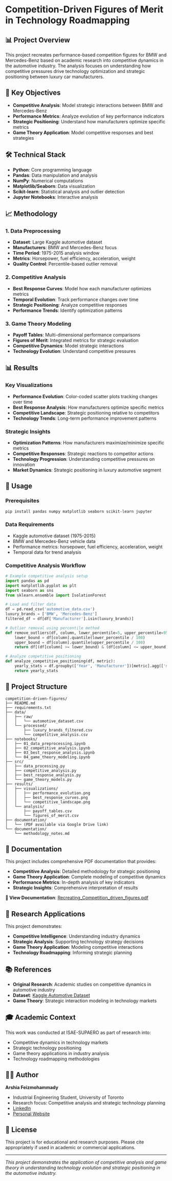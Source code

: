 # Competition-Driven Figures of Merit in Technology Roadmapping

## 📊 Project Overview

This project recreates performance-based competition figures for BMW and Mercedes-Benz based on academic research into competitive dynamics in the automotive industry. The analysis focuses on understanding how competitive pressures drive technology optimization and strategic positioning between luxury car manufacturers.

## 🎯 Key Objectives

- **Competitive Analysis**: Model strategic interactions between BMW and Mercedes-Benz
- **Performance Metrics**: Analyze evolution of key performance indicators
- **Strategic Positioning**: Understand how manufacturers optimize specific metrics
- **Game Theory Application**: Model competitive responses and best strategies

## 🛠️ Technical Stack

- **Python**: Core programming language
- **Pandas**: Data manipulation and analysis
- **NumPy**: Numerical computations
- **Matplotlib/Seaborn**: Data visualization
- **Scikit-learn**: Statistical analysis and outlier detection
- **Jupyter Notebooks**: Interactive analysis

## 📈 Methodology

### 1. Data Preprocessing
- **Dataset**: Large Kaggle automotive dataset
- **Manufacturers**: BMW and Mercedes-Benz focus
- **Time Period**: 1975-2015 analysis window
- **Metrics**: Horsepower, fuel efficiency, acceleration, weight
- **Quality Control**: Percentile-based outlier removal

### 2. Competitive Analysis
- **Best Response Curves**: Model how each manufacturer optimizes metrics
- **Temporal Evolution**: Track performance changes over time
- **Strategic Positioning**: Analyze competitive responses
- **Performance Trends**: Identify optimization patterns

### 3. Game Theory Modeling
- **Payoff Tables**: Multi-dimensional performance comparisons
- **Figures of Merit**: Integrated metrics for strategic evaluation
- **Competitive Dynamics**: Model strategic interactions
- **Technology Evolution**: Understand competitive pressures

## 📊 Results

### Key Visualizations
- **Performance Evolution**: Color-coded scatter plots tracking changes over time
- **Best Response Analysis**: How manufacturers optimize specific metrics
- **Competitive Landscape**: Strategic positioning relative to competitors
- **Technology Trends**: Long-term performance improvement patterns

### Strategic Insights
- **Optimization Patterns**: How manufacturers maximize/minimize specific metrics
- **Competitive Responses**: Strategic reactions to competitor actions
- **Technology Progression**: Understanding competitive pressures on innovation
- **Market Dynamics**: Strategic positioning in luxury automotive segment

## 🚀 Usage

### Prerequisites
```bash
pip install pandas numpy matplotlib seaborn scikit-learn jupyter
```

### Data Requirements
- Kaggle automotive dataset (1975-2015)
- BMW and Mercedes-Benz vehicle data
- Performance metrics: horsepower, fuel efficiency, acceleration, weight
- Temporal data for trend analysis

### Competitive Analysis Workflow
```python
# Example competitive analysis setup
import pandas as pd
import matplotlib.pyplot as plt
import seaborn as sns
from sklearn.ensemble import IsolationForest

# Load and filter data
df = pd.read_csv('automotive_data.csv')
luxury_brands = ['BMW', 'Mercedes-Benz']
filtered_df = df[df['Manufacturer'].isin(luxury_brands)]

# Outlier removal using percentile method
def remove_outliers(df, column, lower_percentile=5, upper_percentile=95):
    lower_bound = df[column].quantile(lower_percentile / 100)
    upper_bound = df[column].quantile(upper_percentile / 100)
    return df[(df[column] >= lower_bound) & (df[column] <= upper_bound)]

# Analyze competitive positioning
def analyze_competitive_positioning(df, metric):
    yearly_stats = df.groupby(['Year', 'Manufacturer'])[metric].agg(['mean', 'max', 'min'])
    return yearly_stats
```

## 📁 Project Structure

```
competition-driven-figures/
├── README.md
├── requirements.txt
├── data/
│   ├── raw/
│   │   └── automotive_dataset.csv
│   └── processed/
│       ├── luxury_brands_filtered.csv
│       └── competitive_analysis.csv
├── notebooks/
│   ├── 01_data_preprocessing.ipynb
│   ├── 02_competitive_analysis.ipynb
│   ├── 03_best_response_analysis.ipynb
│   └── 04_game_theory_modeling.ipynb
├── src/
│   ├── data_processing.py
│   ├── competitive_analysis.py
│   ├── best_response_analysis.py
│   └── game_theory_models.py
├── results/
│   ├── visualizations/
│   │   ├── performance_evolution.png
│   │   ├── best_response_curves.png
│   │   └── competitive_landscape.png
│   └── analysis/
│       ├── payoff_tables.csv
│       └── figures_of_merit.csv
├── documentation/
│   └── (PDF available via Google Drive link)
└── documentation/
    └── methodology_notes.md
```

## 📄 Documentation

This project includes comprehensive PDF documentation that provides:
- **Competitive Analysis**: Detailed methodology for strategic positioning
- **Game Theory Application**: Complete modeling of competitive dynamics
- **Performance Metrics**: In-depth analysis of key indicators
- **Strategic Insights**: Comprehensive interpretation of results

**📖 View Documentation**: [Recreating_Competition_driven_figures.pdf](https://drive.google.com/file/d/1oD91m2wcz8SscpBb8LsGMIxGsNeQ2J45/view?usp=share_link)

## 🔬 Research Applications

This project demonstrates:
- **Competitive Intelligence**: Understanding industry dynamics
- **Strategic Analysis**: Supporting technology strategy decisions
- **Game Theory Application**: Modeling competitive interactions
- **Technology Roadmapping**: Informing strategic planning

## 📚 References

- **Original Research**: Academic studies on competitive dynamics in automotive industry
- **Dataset**: [Kaggle Automotive Dataset](https://www.kaggle.com/datasets/CooperUnion/car-dataset)
- **Game Theory**: Strategic interaction modeling in technology markets

## 🎓 Academic Context

This work was conducted at ISAE-SUPAERO as part of research into:
- Competitive dynamics in technology markets
- Strategic technology positioning
- Game theory applications in industry analysis
- Technology roadmapping methodologies

## 👨‍💻 Author

**Arshia Feizmohammady**
- Industrial Engineering Student, University of Toronto
- Research focus: Competitive analysis and strategic technology planning
- [LinkedIn](https://linkedin.com/in/arshiafeiz)
- [Personal Website](https://arshiafeizmohammady.com)

## 📄 License

This project is for educational and research purposes. Please cite appropriately if used in academic or commercial applications.

---

*This project demonstrates the application of competitive analysis and game theory in understanding technology evolution and strategic positioning in the automotive industry.*
